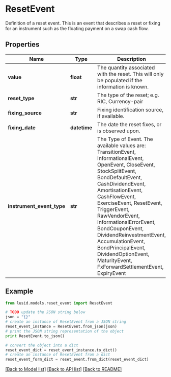 # ResetEvent

Definition of a reset event.  This is an event that describes a reset or fixing for an instrument such as the floating payment on  a swap cash flow.

## Properties
Name | Type | Description | Notes
------------ | ------------- | ------------- | -------------
**value** | **float** | The quantity associated with the reset. This will only be populated if the information is known. | [optional] 
**reset_type** | **str** | The type of the reset; e.g. RIC, Currency-pair | 
**fixing_source** | **str** | Fixing identification source, if available. | [optional] 
**fixing_date** | **datetime** | The date the reset fixes, or is observed upon. | 
**instrument_event_type** | **str** | The Type of Event. The available values are: TransitionEvent, InformationalEvent, OpenEvent, CloseEvent, StockSplitEvent, BondDefaultEvent, CashDividendEvent, AmortisationEvent, CashFlowEvent, ExerciseEvent, ResetEvent, TriggerEvent, RawVendorEvent, InformationalErrorEvent, BondCouponEvent, DividendReinvestmentEvent, AccumulationEvent, BondPrincipalEvent, DividendOptionEvent, MaturityEvent, FxForwardSettlementEvent, ExpiryEvent | 

## Example

```python
from lusid.models.reset_event import ResetEvent

# TODO update the JSON string below
json = "{}"
# create an instance of ResetEvent from a JSON string
reset_event_instance = ResetEvent.from_json(json)
# print the JSON string representation of the object
print ResetEvent.to_json()

# convert the object into a dict
reset_event_dict = reset_event_instance.to_dict()
# create an instance of ResetEvent from a dict
reset_event_form_dict = reset_event.from_dict(reset_event_dict)
```
[[Back to Model list]](../README.md#documentation-for-models) [[Back to API list]](../README.md#documentation-for-api-endpoints) [[Back to README]](../README.md)


